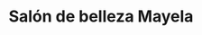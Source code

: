 ---
title: "Salón de belleza Mayela"
url: /san-isidro-de-el-general/salon-de-belleza-mayela/
shop: peluquería
---